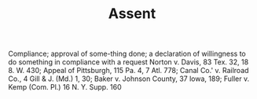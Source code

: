 ---
title: Assent
letter: A
permalink: "/definitions/assent.html"
body: Compliance; approval of some-thing done; a declaration of willingness to do
  something in compliance with a request Norton v. Davis, 83 Tex. 32, 18 8. W. 430;
  Appeal of Pittsburgh, 115 Pa. 4, 7 Atl. 778; Canal Co.' v. Railroad Co., 4 Gill
  & J. (Md.) 1, 30; Baker v. Johnson County, 37 lowa, 189; Fuller v. Kemp (Com. Pl.)
  16 N. Y. Supp. 160
published_at: '2018-07-07'
layout: post
---